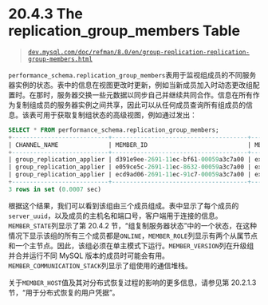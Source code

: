 # 20.4.3 The replication_group_members Table

> [`dev.mysql.com/doc/refman/8.0/en/group-replication-replication-group-members.html`](https://dev.mysql.com/doc/refman/8.0/en/group-replication-replication-group-members.html)

`performance_schema.replication_group_members`表用于监视组成员的不同服务器实例的状态。表中的信息在视图更改时更新，例如当新成员加入时动态更改组配置时。在那时，服务器交换一些元数据以同步自己并继续共同合作。信息在所有作为复制组成员的服务器实例之间共享，因此可以从任何成员查询所有组成员的信息。该表可用于获取复制组状态的高级视图，例如通过发出：

```sql
SELECT * FROM performance_schema.replication_group_members;
+---------------------------+--------------------------------------+-------------+-------------+--------------+-------------+----------------+----------------------------+
| CHANNEL_NAME              | MEMBER_ID                            | MEMBER_HOST | MEMBER_PORT | MEMBER_STATE | MEMBER_ROLE | MEMBER_VERSION | MEMBER_COMMUNICATION_STACK |
+---------------------------+--------------------------------------+-------------+-------------+--------------+-------------+----------------+----------------------------+
| group_replication_applier | d391e9ee-2691-11ec-bf61-00059a3c7a00 | example1    |        4410 | ONLINE       | PRIMARY     | 8.0.27         | XCom                       |
| group_replication_applier | e059ce5c-2691-11ec-8632-00059a3c7a00 | example2    |        4420 | ONLINE       | SECONDARY   | 8.0.27         | XCom                       |
| group_replication_applier | ecd9ad06-2691-11ec-91c7-00059a3c7a00 | example3    |        4430 | ONLINE       | SECONDARY   | 8.0.27         | XCom                       |
+---------------------------+--------------------------------------+-------------+-------------+--------------+-------------+----------------+----------------------------+
3 rows in set (0.0007 sec)
```

根据这个结果，我们可以看到该组由三个成员组成。表中显示了每个成员的`server_uuid`，以及成员的主机名和端口号，客户端用于连接的信息。`MEMBER_STATE`列显示了第 20.4.2 节，“组复制服务器状态”中的一个状态，在这种情况下显示该组的所有三个成员都是`ONLINE`，`MEMBER_ROLE`列显示有两个从属节点和一个主节点。因此，该组必须在单主模式下运行。`MEMBER_VERSION`列在升级组并合并运行不同 MySQL 版本的成员时可能会有用。`MEMBER_COMMUNICATION_STACK`列显示了组使用的通信堆栈。

关于`MEMBER_HOST`值及其对分布式恢复过程的影响的更多信息，请参见第 20.2.1.3 节，“用于分布式恢复的用户凭据”。
